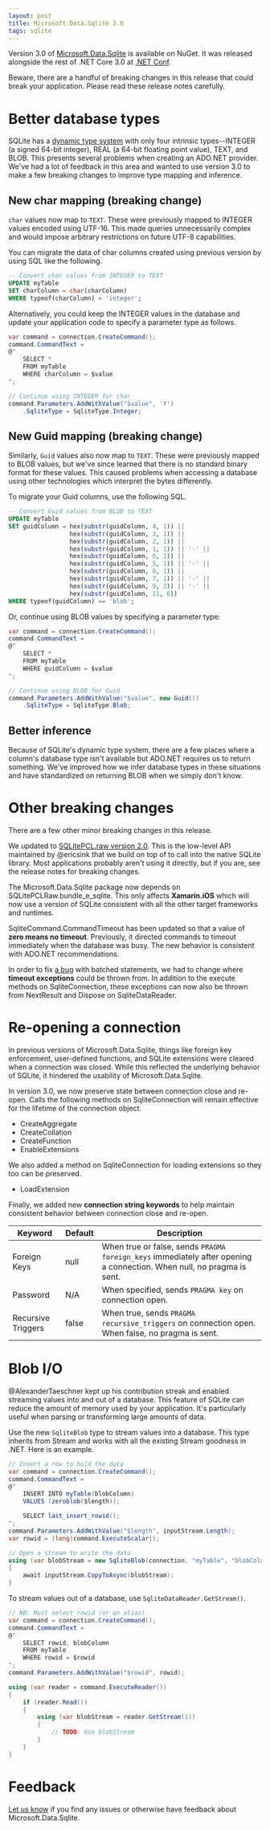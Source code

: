 ```yaml
---
layout: post
title: Microsoft.Data.Sqlite 3.0
tags: sqlite
---
```


Version 3.0 of [Microsoft.Data.Sqlite][1] is available on NuGet. It was released alongside the rest of .NET Core 3.0 at
[.NET Conf][2].

Beware, there are a handful of breaking changes in this release that could break your application. Please read these
release notes carefully.

Better database types
=====================

SQLite has a [dynamic type system][3] with only four intrinsic types--INTEGER (a signed 64-bit integer), REAL (a 64-bit
floating point value), TEXT, and BLOB. This presents several problems when creating an ADO.NET provider. We've had a lot
of feedback in this area and wanted to use version 3.0 to make a few breaking changes to improve type mapping and
inference.

New char mapping (breaking change)
----------------

`char` values now map to `TEXT`. These were previously mapped to INTEGER values encoded using UTF-16. This made queries
unnecessarily complex and would impose arbitrary restrictions on future UTF-8 capabilities.

You can migrate the data of char columns created using previous version by using SQL like the following.

```sql
-- Convert char values from INTEGER to TEXT
UPDATE myTable
SET charColumn = char(charColumn)
WHERE typeof(charColumn) = 'integer';
```

Alternatively, you could keep the INTEGER values in the database and update your application code to specify a parameter
type as follows.

```cs
var command = connection.CreateCommand();
command.CommandText =
@"
    SELECT *
    FROM myTable
    WHERE charColumn = $value
";

// Continue using INTEGER for char
command.Parameters.AddWithValue("$value", 'Y')
    .SqliteType = SqliteType.Integer;
```

New Guid mapping (breaking change)
----------------

Similarly, `Guid` values also now map to `TEXT`. These were previously mapped to BLOB values, but we've since learned
that there is no standard binary format for these values. This caused problems when accessing a database using other
technologies which interpret the bytes differently.

To migrate your Guid columns, use the following SQL.

```sql
-- Convert Guid values from BLOB to TEXT
UPDATE myTable
SET guidColumn = hex(substr(guidColumn, 4, 1)) ||
                 hex(substr(guidColumn, 3, 1)) ||
                 hex(substr(guidColumn, 2, 1)) ||
                 hex(substr(guidColumn, 1, 1)) || '-' ||
                 hex(substr(guidColumn, 6, 1)) ||
                 hex(substr(guidColumn, 5, 1)) || '-' ||
                 hex(substr(guidColumn, 8, 1)) ||
                 hex(substr(guidColumn, 7, 1)) || '-' ||
                 hex(substr(guidColumn, 9, 2)) || '-' ||
                 hex(substr(guidColumn, 11, 6))
WHERE typeof(guidColumn) == 'blob';
```

Or, continue using BLOB values by specifying a parameter type:

```cs
var command = connection.CreateCommand();
command.CommandText =
@"
    SELECT *
    FROM myTable
    WHERE guidColumn = $value
";

// Continue using BLOB for Guid
command.Parameters.AddWithValue("$value", new Guid())
    .SqliteType = SqliteType.Blob;
```

Better inference
----------------

Because of SQLite's dynamic type system, there are a few places where a column's database type isn't available but
ADO.NET requires us to return something. We've improved how we infer database types in these situations and have
standardized on returning BLOB when we simply don't know.

Other breaking changes
======================

There are a few other minor breaking changes in this release.

We updated to [SQLitePCL.raw version 2.0][4]. This is the low-level API maintained by @ericsink that we build on top of
to call into the native SQLite library. Most applications probably aren't using it directly, but if you are, see the
release notes for breaking changes.

The Microsoft.Data.Sqlite package now depends on SQLitePCLRaw.bundle_e_sqlite. This only affects **Xamarin.iOS** which
will now use a version of SQLite consistent with all the other target frameworks and runtimes.

SqliteCommand.CommandTimeout has been updated so that a value of **zero means no timeout**. Previously, it directed
commands to timeout immediately when the database was busy. The new behavior is consistent with ADO.NET recommendations.

In order to fix [a bug][5] with batched statements, we had to change where **timeout exceptions** could be thrown from.
In addition to the execute methods on SqliteConnection, these exceptions can now also be thrown from NextResult and
Dispose on SqliteDataReader.

Re-opening a connection
=======================

In previous versions of Microsoft.Data.Sqlite, things like foreign key enforcement, user-defined functions, and SQLite
extensions were cleared when a connection was closed. While this reflected the underlying behavior of SQLite, it
hindered the usability of Microsoft.Data.Sqlite.

In version 3.0, we now preserve state between connection close and re-open. Calls the following methods on
SqliteConnection will remain effective for the lifetime of the connection object.

* CreateAggregate
* CreateCollation
* CreateFunction
* EnableExtensions

We also added a method on SqliteConnection for loading extensions so they too can be preserved.

* LoadExtension

Finally, we added new **connection string keywords** to help maintain consistent behavior between connection close and
re-open.

| Keyword            | Default | Description                                                                           |
| ------------------ | ------- | ------------------------------------------------------------------------------------- |
| Foreign Keys       | null    | When true or false, sends `PRAGMA foreign_keys` immediately after opening a connection. When null, no pragma is sent. |
| Password           | N/A     | When specified, sends `PRAGMA key` on connection open.                                |
| Recursive Triggers | false   | When true, sends `PRAGMA recursive_triggers` on connection open. When false, no pragma is sent. |

Blob I/O
========

@AlexanderTaeschner kept up his contribution streak and enabled streaming values into and out of a database. This
feature of SQLite can reduce the amount of memory used by your application. It's particularly useful when parsing or
transforming large amounts of data.

Use the new `SqliteBlob` type to stream values into a database. This type inherits from Stream and works with all the
existing Stream goodness in .NET. Here is an example.

```cs
// Insert a row to hold the data
var command = connection.CreateCommand();
command.CommandText =
@"
    INSERT INTO myTable(blobColumn)
    VALUES (zeroblob($length));

    SELECT last_insert_rowid();
";
command.Parameters.AddWithValue("$length", inputStream.Length);
var rowid = (long)command.ExecuteScalar();

// Open a stream to write the data
using (var blobStream = new SqliteBlob(connection, "myTable", "blobColumn", rowid))
{
    await inputStream.CopyToAsync(blobStream);
}
```

To stream values out of a database, use `SqliteDataReader.GetStream()`.

```cs
// NB: Must select rowid (or an alias)
var command = connection.CreateCommand();
command.CommandText =
@"
    SELECT rowid, blobColumn
    FROM myTable
    WHERE rowid = $rowid
";
command.Parameters.AddWithValue("$rowid", rowid);

using (var reader = command.ExecuteReader())
{
    if (reader.Read())
    {
        using (var blobStream = reader.GetStream(1))
        {
            // TODO: Use blobStream
        }
    }
}
```

Feedback
========

[Let us know][6] if you find any issues or otherwise have feedback about Microsoft.Data.Sqlite.


  [1]: https://www.nuget.org/packages/Microsoft.Data.SQLite
  [2]: https://www.dotnetconf.net/
  [3]: https://www.sqlite.org/datatype3.html
  [4]: https://github.com/ericsink/SQLitePCL.raw/blob/master/v2.md
  [5]: https://github.com/aspnet/EntityFrameworkCore/issues/13830
  [6]: https://github.com/aspnet/EntityFrameworkCore/issues/new
